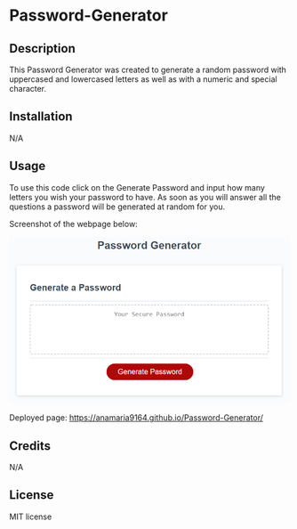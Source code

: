 # Password-Generator

## Description

This Password Generator was created to generate a random password with uppercased and lowercased letters as well as with a numeric and special character.


## Installation

N/A

## Usage

To use this code click on the Generate Password and input how many letters you wish your password to have. As soon as you will answer all the questions a password will be generated at random for you.

Screenshot of the webpage below:

![alt text](Images/05-javascript-challenge-demo.png)

Deployed page: https://anamaria9164.github.io/Password-Generator/

## Credits

N/A

## License

MIT license

